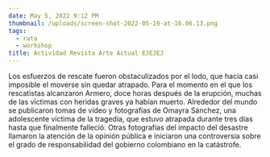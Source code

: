 ```yaml
---
date: May 5, 2022 9:12 PM
thumbnail: /uploads/screen-shot-2022-05-19-at-16.06.13.png
tags:
  - rata
  - workshop
title: Actividad Revista Arte Actual EJEJEJ
---
```

Los esfuerzos de rescate fueron obstaculizados por el lodo, que hacía casi imposible el moverse sin quedar atrapado. Para el momento en el que los rescatistas alcanzaron Armero, doce horas después de la erupción, muchas de las víctimas con heridas graves ya habían muerto. Alrededor del mundo se publicaron tomas de vídeo y fotografías de Omayra Sánchez, una adolescente víctima de la tragedia, que estuvo atrapada durante tres días hasta que finalmente falleció. Otras fotografías del impacto del desastre llamaron la atención de la opinión pública e iniciaron una controversia sobre el grado de responsabilidad del gobierno colombiano en la catástrofe.